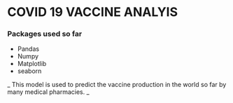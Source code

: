 # COVID 19 VACCINE ANALYIS

### Packages used so far

* Pandas
* Numpy
* Matplotlib
* seaborn

_ This model is used to predict the vaccine production in the world so far by many medical pharmacies. _

